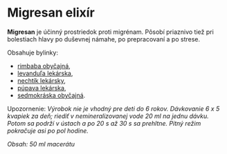 Migresan elixír 
================

**Migresan** je účinný prostriedok proti migrénam. Pôsobí priaznivo tiež pri
bolestiach hlavy po duševnej námahe, po prepracovaní a po strese.

Obsahuje bylinky:

* [rimbaba obyčajná](/sip/bylinky/rimbaba-obycajna/),
* [levanduľa lekárska](/sip/bylinky/levandula-lekarska/),
* [nechtík lekársky](/sip/bylinky/nechtik-lekarsky/),
* [púpava lekárska](/sip/bylinky/pupava-lekarska/),
* [sedmokráska obyčajná](/sip/bylinky/sedmokraska-obycajna/).

Upozornenie: *Výrobok nie je vhodný pre deti do 6 rokov. Dávkovanie 6 x 5
kvapiek za deň; riediť v nemineralizovanej vode 20 ml na jednu dávku. Potom sa
podrží v ústach a po 20 s až 30 s sa prehltne. Pitný režim pokračuje asi po pol
hodine.*

*Obsah: 50 ml macerátu*

